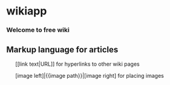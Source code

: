# wikiapp
 
<h3> Welcome to free wiki</h3>

<h2> Markup language for articles</h2>
<ul>
   <p>[[link text|URL]] for hyperlinks to other wiki pages</p>
   <p>[image left]|{{image path}}|[image right] for placing images</p>
 
</ul>
